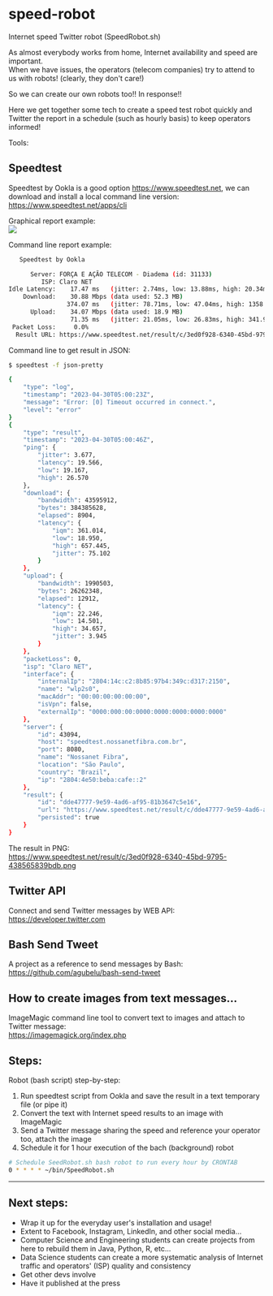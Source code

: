 # speed-robot
Internet speed Twitter robot (SpeedRobot.sh)

As almost everybody works from home, Internet availability and speed are important.<br>
When we have issues, the operators (telecom companies) try to attend to us with robots! (clearly, they don't care!)

So we can create our own robots too!! In response!!

Here we get together some tech to create a speed test robot quickly and Twitter the report in a schedule (such as hourly basis) to keep operators informed!

Tools:

## Speedtest

Speedtest by Ookla is a good option https://www.speedtest.net, we can download and install a local command line version:
https://www.speedtest.net/apps/cli

Graphical report example:<br>
![](https://www.speedtest.net/result/14675293137.png)

Command line report example:
```bash
   Speedtest by Ookla

      Server: FORÇA E AÇÃO TELECOM - Diadema (id: 31133)
         ISP: Claro NET
Idle Latency:    17.47 ms   (jitter: 2.74ms, low: 13.88ms, high: 20.34ms)
    Download:    30.88 Mbps (data used: 52.3 MB)                                                   
                374.07 ms   (jitter: 78.71ms, low: 47.04ms, high: 1358.62ms)
      Upload:    34.07 Mbps (data used: 18.9 MB)                                                   
                 71.35 ms   (jitter: 21.05ms, low: 26.83ms, high: 341.94ms)
 Packet Loss:     0.0%
  Result URL: https://www.speedtest.net/result/c/3ed0f928-6340-45bd-9795-438565839bdb
```

Command line to get result in JSON:

```bash
$ speedtest -f json-pretty

{
    "type": "log",
    "timestamp": "2023-04-30T05:00:23Z",
    "message": "Error: [0] Timeout occurred in connect.",
    "level": "error"
}
{
    "type": "result",
    "timestamp": "2023-04-30T05:00:46Z",
    "ping": {
        "jitter": 3.677,
        "latency": 19.566,
        "low": 19.167,
        "high": 26.570
    },
    "download": {
        "bandwidth": 43595912,
        "bytes": 384385628,
        "elapsed": 8904,
        "latency": {
            "iqm": 361.014,
            "low": 18.950,
            "high": 657.445,
            "jitter": 75.102
        }
    },
    "upload": {
        "bandwidth": 1990503,
        "bytes": 26262348,
        "elapsed": 12912,
        "latency": {
            "iqm": 22.246,
            "low": 14.501,
            "high": 34.657,
            "jitter": 3.945
        }
    },
    "packetLoss": 0,
    "isp": "Claro NET",
    "interface": {
        "internalIp": "2804:14c:c2:8b85:97b4:349c:d317:2150",
        "name": "wlp2s0",
        "macAddr": "00:00:00:00:00:00",
        "isVpn": false,
        "externalIp": "0000:000:00:0000:0000:0000:0000:0000"
    },
    "server": {
        "id": 43094,
        "host": "speedtest.nossanetfibra.com.br",
        "port": 8080,
        "name": "Nossanet Fibra",
        "location": "São Paulo",
        "country": "Brazil",
        "ip": "2804:4e50:beba:cafe::2"
    },
    "result": {
        "id": "dde47777-9e59-4ad6-af95-81b3647c5e16",
        "url": "https://www.speedtest.net/result/c/dde47777-9e59-4ad6-af95-81b3647c5e16",
        "persisted": true
    }
}

```

The result in PNG:<br>
https://www.speedtest.net/result/c/3ed0f928-6340-45bd-9795-438565839bdb.png

## Twitter API

Connect and send Twitter messages by WEB API:<br>
https://developer.twitter.com

## Bash Send Tweet

A project as a reference to send messages by Bash:<br>
https://github.com/agubelu/bash-send-tweet

## How to create images from text messages...

ImageMagic command line tool to convert text to images and attach to Twitter message:<br>
https://imagemagick.org/index.php

## Steps:

Robot (bash script) step-by-step:

1. Run speedtest script from Ookla and save the result in a text temporary file (or pipe it)
2. Convert the text with Internet speed results to an image with ImageMagic
3. Send a Twitter message sharing the speed and reference your operator too, attach the image
4. Schedule it for 1 hour execution of the bach (background) robot
```bash
# Schedule SeedRobot.sh bash robot to run every hour by CRONTAB
0 * * * * ~/bin/SpeedRobot.sh
```
---
## Next steps:

- Wrap it up for the everyday user's installation and usage!<br>
- Extent to Facebook, Instagram, LinkedIn, and other social media...<br>
- Computer Science and Engineering students can create projects from here to rebuild them in Java, Python, R, etc...<br>
- Data Science students can create a more systematic analysis of Internet traffic and operators' (ISP) quality and consistency
- Get other devs involve
- Have it published at the press
